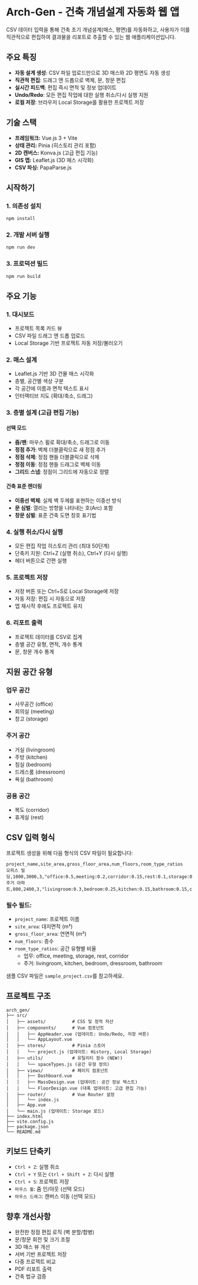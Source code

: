 # Arch-Gen - 건축 개념설계 자동화 웹 앱

CSV 데이터 입력을 통해 건축 초기 개념설계(매스, 평면)를 자동화하고, 사용자가 이를 직관적으로 편집하여 결과물을 리포트로 추출할 수 있는 웹 애플리케이션입니다.

## 주요 특징

- **자동 설계 생성**: CSV 파일 업로드만으로 3D 매스와 2D 평면도 자동 생성
- **직관적 편집**: 드래그 앤 드롭으로 벽체, 문, 창문 편집
- **실시간 피드백**: 편집 즉시 면적 및 정보 업데이트
- **Undo/Redo**: 모든 편집 작업에 대한 실행 취소/다시 실행 지원
- **로컬 저장**: 브라우저 Local Storage를 활용한 프로젝트 저장

## 기술 스택

- **프레임워크:** Vue.js 3 + Vite
- **상태 관리:** Pinia (히스토리 관리 포함)
- **2D 캔버스:** Konva.js (고급 편집 기능)
- **GIS 맵:** Leaflet.js (3D 매스 시각화)
- **CSV 파싱:** PapaParse.js

## 시작하기

### 1. 의존성 설치

```bash
npm install
```

### 2. 개발 서버 실행

```bash
npm run dev
```

### 3. 프로덕션 빌드

```bash
npm run build
```

## 주요 기능

### 1. 대시보드
- 프로젝트 목록 카드 뷰
- CSV 파일 드래그 앤 드롭 업로드
- Local Storage 기반 프로젝트 자동 저장/불러오기

### 2. 매스 설계
- Leaflet.js 기반 3D 건물 매스 시각화
- 층별, 공간별 색상 구분
- 각 공간에 이름과 면적 텍스트 표시
- 인터랙티브 지도 (확대/축소, 드래그)

### 3. 층별 설계 (고급 편집 기능)

#### 선택 모드
- **줌/팬**: 마우스 휠로 확대/축소, 드래그로 이동
- **정점 추가**: 벽체 더블클릭으로 새 정점 추가
- **정점 삭제**: 정점 핸들 더블클릭으로 삭제
- **정점 이동**: 정점 핸들 드래그로 벽체 이동
- **그리드 스냅**: 정점이 그리드에 자동으로 정렬

#### 건축 표준 렌더링
- **이중선 벽체**: 실제 벽 두께를 표현하는 이중선 방식
- **문 심벌**: 열리는 방향을 나타내는 호(Arc) 포함
- **창문 심벌**: 표준 건축 도면 창호 표기법

### 4. 실행 취소/다시 실행
- 모든 편집 작업 히스토리 관리 (최대 50단계)
- 단축키 지원: Ctrl+Z (실행 취소), Ctrl+Y (다시 실행)
- 헤더 버튼으로 간편 실행

### 5. 프로젝트 저장
- 저장 버튼 또는 Ctrl+S로 Local Storage에 저장
- 자동 저장: 편집 시 자동으로 저장
- 앱 재시작 후에도 프로젝트 유지

### 6. 리포트 출력
- 프로젝트 데이터를 CSV로 집계
- 층별 공간 유형, 면적, 개수 통계
- 문, 창문 개수 통계

## 지원 공간 유형

### 업무 공간
- 사무공간 (office)
- 회의실 (meeting)
- 창고 (storage)

### 주거 공간
- 거실 (livingroom)
- 주방 (kitchen)
- 침실 (bedroom)
- 드레스룸 (dressroom)
- 욕실 (bathroom)

### 공용 공간
- 복도 (corridor)
- 휴게실 (rest)

## CSV 입력 형식

프로젝트 생성을 위해 다음 형식의 CSV 파일이 필요합니다:

```csv
project_name,site_area,gross_floor_area,num_floors,room_type_ratios
오피스 빌딩,1000,3000,3,"office:0.5,meeting:0.2,corridor:0.15,rest:0.1,storage:0.05"
주거 아파트,800,2400,3,"livingroom:0.3,bedroom:0.25,kitchen:0.15,bathroom:0.15,corridor:0.15"
```

### 필수 필드:
- `project_name`: 프로젝트 이름
- `site_area`: 대지면적 (m²)
- `gross_floor_area`: 연면적 (m²)
- `num_floors`: 층수
- `room_type_ratios`: 공간 유형별 비율
  - 업무: office, meeting, storage, rest, corridor
  - 주거: livingroom, kitchen, bedroom, dressroom, bathroom

샘플 CSV 파일은 `sample_project.csv`를 참고하세요.

## 프로젝트 구조

```
arch_gen/
├── src/
│   ├── assets/          # CSS 및 정적 자산
│   ├── components/      # Vue 컴포넌트
│   │   ├── AppHeader.vue (업데이트: Undo/Redo, 저장 버튼)
│   │   └── AppLayout.vue
│   ├── stores/          # Pinia 스토어
│   │   └── project.js (업데이트: History, Local Storage)
│   ├── utils/           # 유틸리티 함수 (NEW!)
│   │   └── spaceTypes.js (공간 유형 정의)
│   ├── views/           # 페이지 컴포넌트
│   │   ├── Dashboard.vue
│   │   ├── MassDesign.vue (업데이트: 공간 정보 텍스트)
│   │   └── FloorDesign.vue (대폭 업데이트: 고급 편집 기능)
│   ├── router/          # Vue Router 설정
│   │   └── index.js
│   ├── App.vue
│   └── main.js (업데이트: Storage 로드)
├── index.html
├── vite.config.js
├── package.json
└── README.md
```

## 키보드 단축키

- `Ctrl + Z`: 실행 취소
- `Ctrl + Y` 또는 `Ctrl + Shift + Z`: 다시 실행
- `Ctrl + S`: 프로젝트 저장
- `마우스 휠`: 줌 인/아웃 (선택 모드)
- `마우스 드래그`: 캔버스 이동 (선택 모드)

## 향후 개선사항

- 완전한 정점 편집 로직 (벽 분할/합병)
- 문/창문 회전 및 크기 조절
- 3D 매스 뷰 개선
- 서버 기반 프로젝트 저장
- 다중 프로젝트 비교
- PDF 리포트 출력
- 건축 법규 검증
